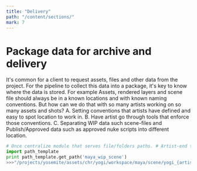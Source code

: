 ```yaml
---
title: "Delivery"
path: "/content/sections/"
mark: 7
---
```


# Package data for archive and delivery

It's common for a client to request assets, files and other data from the project. For the pipeline to collect this data into a package, it's key to know where the data is stored. For example Assets, rendered layers and scene file should always be in a known locations and with known naming conventions. But how can we do that with so many artists working on so many assets and shots? A. Setting conventions that artists have defined and easy to spot location to work in. B. Have artist go through tools that enforce those conventions. C. Separating WIP data such scene-files and Publish/Approved data such as approved nuke scripts into different location.

```python
# Once centralize module that serves file/folders paths. # Artist-end tools can use to avoid hard-coding paths
import path_template
print path_template.get_path('maya_wip_scene')
>>>"/projects/yosemite/assets/chr/yogi/workspace/maya/scene/yogi_{artist}_v{version:03d}.ma"
```
